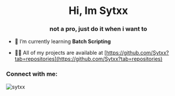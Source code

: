 <h1 align="center">Hi, Im Sytxx</h1>
<h3 align="center">not a pro, just do it when i want to</h3>

- 🌱 I’m currently learning **Batch Scripting**

- 👨‍💻 All of my projects are available at [https://github.com/Sytxx?tab=repositories](https://github.com/Sytxx?tab=repositories)

<h3 align="left">Connect with me:</h3>
<p align="left">
</p>

<p><img align="left" src="https://github-readme-stats.vercel.app/api/top-langs?username=sytxx&show_icons=true&locale=en&layout=compact&theme=discord_old_burple" alt="sytxx" /></p>
